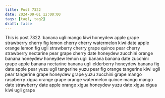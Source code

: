```yaml
---
title: Post 7322
date: 2024-09-01 12:00:00
tags: [tag1, tag2]
draft: false
---
```

This is post 7322.
banana
ugli
mango
kiwi
honeydew
apple
grape
strawberry
cherry
fig
lemon
cherry
cherry
watermelon
kiwi
date
apple
orange
lemon
fig
ugli
strawberry
cherry
grape
quince
pear
cherry
strawberry
nectarine
pear
grape
cherry
date
honeydew
zucchini
orange
banana
honeydew
honeydew
lemon
ugli
banana
banana
date
zucchini
grape
apple
banana
nectarine
banana
ugli
elderberry
honeydew
banana
fig
date
apple
pear
yuzu
ugli
tangerine
yuzu
pear
fig
orange
tangerine
kiwi
ugli
pear
tangerine
grape
honeydew
grape
yuzu
zucchini
grape
mango
raspberry
xigua
orange
grape
orange
watermelon
quince
mango
mango
date
strawberry
date
apple
orange
xigua
honeydew
yuzu
date
xigua
xigua
kiwi
ugli
grape
